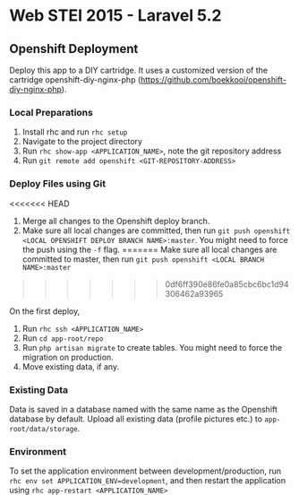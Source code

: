 # Web STEI 2015 - Laravel 5.2

## Openshift Deployment

Deploy this app to a DIY cartridge. It uses a customized version of the cartridge openshift-diy-nginx-php (https://github.com/boekkooi/openshift-diy-nginx-php).

### Local Preparations

1. Install rhc and run `rhc setup`
2. Navigate to the project directory
3. Run `rhc show-app <APPLICATION_NAME>`, note the git repository address
4. Run `git remote add openshift <GIT-REPOSITORY-ADDRESS>`

### Deploy Files using Git

<<<<<<< HEAD
1. Merge all changes to the Openshift deploy branch.
2. Make sure all local changes are committed, then run `git push openshift <LOCAL OPENSHIFT DEPLOY BRANCH NAME>:master`.
You might need to force the push using the `-f` flag.
=======
Make sure all local changes are committed to master, then run `git push openshift <LOCAL BRANCH NAME>:master`
>>>>>>> 0df6ff390e86fe0a85cbc6bc1d94306462a93965

On the first deploy, 

1. Run `rhc ssh <APPLICATION_NAME>`
2. Run `cd app-root/repo`
3. Run `php artisan migrate` to create tables. You might need to force the migration on production.
3. Move existing data, if any.

### Existing Data

Data is saved in a database named with the same name as the Openshift database by default.
Upload all existing data (profile pictures etc.) to `app-root/data/storage`.

### Environment

To set the application environment between development/production, run `rhc env set APPLICATION_ENV=development`, and then restart the application using `rhc app-restart <APPLICATION_NAME>`